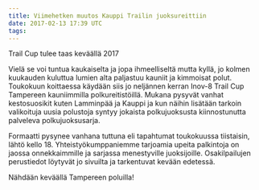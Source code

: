 ```yaml
---
title: Viimehetken muutos Kauppi Trailin juoksureittiin
date: 2017-02-13 17:39 UTC
tags:
---
```


Trail Cup tulee taas keväällä 2017

Vielä se voi tuntua kaukaiselta ja jopa ihmeelliseltä mutta kyllä, jo kolmen
kuukauden kuluttua lumien alta paljastuu kauniit ja kimmoisat polut. Toukokuun
koittaessa käydään siis jo neljännen kerran Inov-8 Trail Cup Tampereen
kauniimmilla polkureitistöillä. Mukana pysyvät vanhat kestosuosikit kuten
Lamminpää ja Kauppi ja kun näihin lisätään tarkoin valikoituja uusia polustoja
syntyy jokaista polkujuoksusta kiinnostunutta palveleva polkujuoksusarja.

Formaatti pysynee vanhana tuttuna eli tapahtumat toukokuussa tiistaisin, lähtö
kello 18. Yhteistyökumppaniemme tarjoamia upeita palkintoja on jaossa
onnekkaimmille ja sarjassa menestyville juoksijoille. Osakilpailujen perustiedot löytyvät jo sivuilta ja
tarkentuvat kevään edetessä.

Nähdään keväällä Tampereen poluilla!